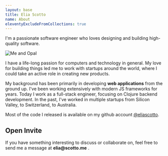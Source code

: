 ```yaml
---
layout: base
title: Elia Scotto
name: About
eleventyExcludeFromCollections: true
---
```


<p class="home-p font-medium">
  I'm a passionate software engineer who loves designing and building high-quality software.
</p>

<div class="hidden md:flex justify-center h-[22rem] my-8">
  <img
    class="object-cover rounded-md w-3/4"
    style="object-position: 50% 35%"
    title="Me and Opal"
    src="{{ meta.image }}"
  />
</div>

<p class="home-p">
   I have a life-long passion for computers and technology in general.
   My love for building things led me to work with
   startups around the world, where I could take an active role in creating new products.
</p>

<p class="home-p">
   My background has been primarily in developing <strong>web
   applications</strong> from the ground up. I've been working extensively with
   modern JS frameworks for years. Today I work as a
   full-stack engineer, focusing on Clojure backend development.
   In the past, I've worked in multiple startups from Silicon Valley, to Switzerland, to Australia.
</p>

<p class="home-p">
  Most of the code I released is available on my github account
  <a href="{{ meta.github }}">@eliascotto</a>.
</p>

## Open Invite

<p class="home-p">
  If you have something interesting to discuss or collaborate on,
  feel free to send me a message at <strong>elia@scotto.me</strong> .
</p>
